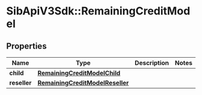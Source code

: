 # SibApiV3Sdk::RemainingCreditModel

## Properties
Name | Type | Description | Notes
------------ | ------------- | ------------- | -------------
**child** | [**RemainingCreditModelChild**](RemainingCreditModelChild.md) |  | 
**reseller** | [**RemainingCreditModelReseller**](RemainingCreditModelReseller.md) |  | 


